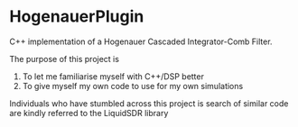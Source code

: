 # HogenauerPlugin
C++ implementation of a Hogenauer Cascaded Integrator-Comb Filter.

The purpose of this project is 
1) To let me familiarise myself with C++/DSP better
2) To give myself my own code to use for my own simulations

Individuals who have stumbled across this project is search of similar code are kindly referred to the LiquidSDR library
